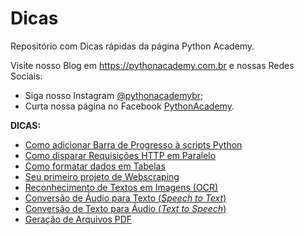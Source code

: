 # Dicas

Repositório com Dicas rápidas da página Python Academy.

Visite nosso Blog em https://pythonacademy.com.br e nossas Redes Sociais:
 - Siga nosso Instagram [@pythonacademybr](https://instagram.com/pythonacademybr);
 - Curta nossa página no Facebook [PythonAcademy](https://www.facebook.com/pythonacademy).

**DICAS:**
 - [Como adicionar Barra de Progresso à scripts Python](barra-de-progresso)
 - [Como disparar Requisições HTTP em Paralelo](requisicoes-paralelas)
 - [Como formatar dados em Tabelas](dados-em-tabelas)
 - [Seu primeiro projeto de Webscraping](primeiro-webscraping)
 - [Reconhecimento de Textos em Imagens (OCR)](reconhecimento-textual)
 - [Conversão de Áudio para Texto (_Speech to Text_)](audio-para-texto)
 - [Conversão de Texto para Áudio (_Text to Speech_)](texto-para-audio)
 - [Geração de Arquivos PDF](gerando-arquivos-pdf)
